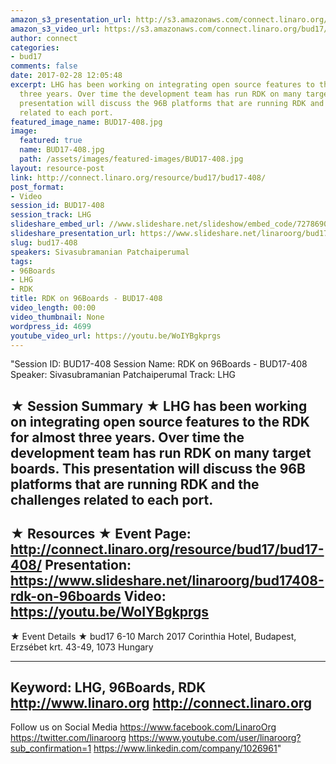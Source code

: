 ```yaml
---
amazon_s3_presentation_url: http://s3.amazonaws.com/connect.linaro.org/bud17/Presentations/BUD17-408%20-%20RDK%20on%2096Boards.pdf
amazon_s3_video_url: https://s3.amazonaws.com/connect.linaro.org/bud17/Videos/Thursday/BUD17-408%20RDK%20on%2096Boards.mp4
author: connect
categories:
- bud17
comments: false
date: 2017-02-28 12:05:48
excerpt: LHG has been working on integrating open source features to the RDK for almost
  three years. Over time the development team has run RDK on many target boards. This
  presentation will discuss the 96B platforms that are running RDK and the challenges
  related to each port.
featured_image_name: BUD17-408.jpg
image:
  featured: true
  name: BUD17-408.jpg
  path: /assets/images/featured-images/BUD17-408.jpg
layout: resource-post
link: http://connect.linaro.org/resource/bud17/bud17-408/
post_format:
- Video
session_id: BUD17-408
session_track: LHG
slideshare_embed_url: //www.slideshare.net/slideshow/embed_code/72786906
slideshare_presentation_url: https://www.slideshare.net/linaroorg/bud17408-rdk-on-96boards
slug: bud17-408
speakers: Sivasubramanian Patchaiperumal
tags:
- 96Boards
- LHG
- RDK
title: RDK on 96Boards - BUD17-408
video_length: 00:00
video_thumbnail: None
wordpress_id: 4699
youtube_video_url: https://youtu.be/WoIYBgkprgs
---
```


"Session ID: BUD17-408
Session Name: RDK on 96Boards - BUD17-408
Speaker: Sivasubramanian Patchaiperumal
Track: LHG


★ Session Summary ★
LHG has been working on integrating open source features to the RDK for almost three years. Over time the development team has run RDK on many target boards. This presentation will discuss the 96B platforms that are running RDK and the challenges related to each port.
---------------------------------------------------
★ Resources ★
Event Page: http://connect.linaro.org/resource/bud17/bud17-408/
Presentation: https://www.slideshare.net/linaroorg/bud17408-rdk-on-96boards
Video: https://youtu.be/WoIYBgkprgs
 ---------------------------------------------------

★ Event Details ★
bud17
6-10 March 2017
Corinthia Hotel, Budapest,
Erzsébet krt. 43-49,
1073 Hungary

---------------------------------------------------
Keyword: LHG, 96Boards, RDK
http://www.linaro.org
http://connect.linaro.org
---------------------------------------------------
Follow us on Social Media
https://www.facebook.com/LinaroOrg
https://twitter.com/linaroorg
https://www.youtube.com/user/linaroorg?sub_confirmation=1
https://www.linkedin.com/company/1026961"